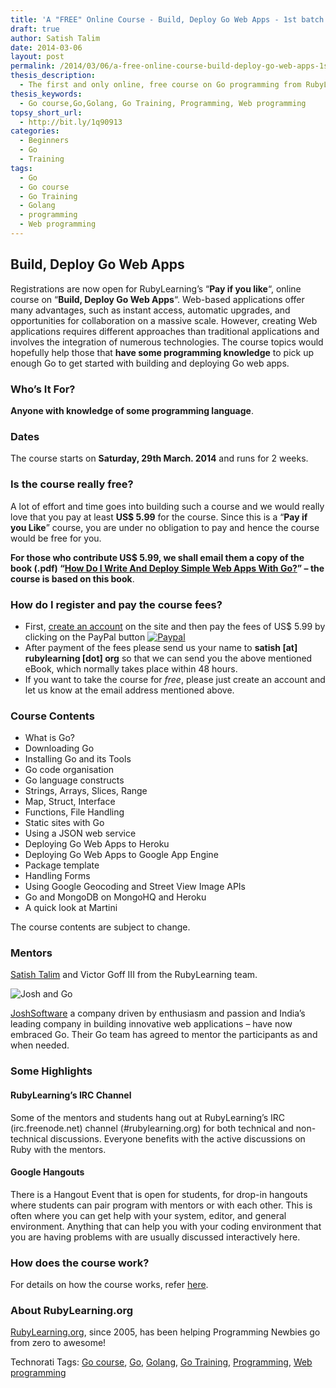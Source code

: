 ```yaml
---
title: 'A "FREE" Online Course - Build, Deploy Go Web Apps - 1st batch'
draft: true
author: Satish Talim
date: 2014-03-06
layout: post
permalink: /2014/03/06/a-free-online-course-build-deploy-go-web-apps-1st-batch/
thesis_description:
  - The first and only online, free course on Go programming from RubyLearning.
thesis_keywords:
  - Go course,Go,Golang, Go Training, Programming, Web programming
topsy_short_url:
  - http://bit.ly/1q90913
categories:
  - Beginners
  - Go
  - Training
tags:
  - Go
  - Go course
  - Go Training
  - Golang
  - programming
  - Web programming
---
```

<div>
  <h2>
    Build, Deploy Go Web Apps
  </h2>
  
  <p class="update">
    <span class="drop_cap">R</span>egistrations are now open for RubyLearning&#8217;s &#8220;<b>Pay if you like</b>&#8220;, online course on &#8220;<strong>Build, Deploy Go Web Apps</strong>&#8220;. Web-based applications offer many advantages, such as instant access, automatic upgrades, and opportunities for collaboration on a massive scale. However, creating Web applications requires different approaches than traditional applications and involves the integration of numerous technologies. The course topics would hopefully help those that <b>have some programming knowledge</b> to pick up enough Go to get started with building and deploying Go web apps.
  </p>
  
  <h3>
    Who&#8217;s It For?
  </h3>
  
  <p>
    <b>Anyone with knowledge of some programming language</b>.
  </p>
  
  <h3>
    Dates
  </h3>
  
  <p>
    The course starts on <b>Saturday, 29th March. 2014</b> and runs for 2 weeks.
  </p>
  
  <h3>
    Is the course really free?
  </h3>
  
  <p>
    A lot of effort and time goes into building such a course and we would really love that you pay at least <b>US$ 5.99</b> for the course. Since this is a &#8220;<b>Pay if you Like</b>&#8221; course, you are under no obligation to pay and hence the course would be free for you.
  </p>
  
  <p>
    <b>For those who contribute US$ 5.99, we shall email them a copy of the book (.pdf) &#8220;<a href="https://leanpub.com/howdoibuildawebappwithgo">How Do I Write And Deploy Simple Web Apps With Go?</a>&#8221; – the course is based on this book</b>.
  </p>
  
  <h3>
    How do I register and pay the course fees?
  </h3>
  
  <ul>
    <li>
      First, <a href="http://rubylearning.org/classes/login/index.php">create an account</a> on the site and then pay the fees of US$ 5.99 by clicking on the PayPal button <a href="http://rubylearning.org/classes/enrol/index.php?id=47"><img src="http://rubylearning.com/images/paypal_ruby.gif" alt="Paypal" /></a>
    </li>
    <li>
      After payment of the fees please send us your name to <strong>satish [at] rubylearning [dot] org</strong> so that we can send you the above mentioned eBook, which normally takes place within 48 hours.
    </li>
    <li>
      If you want to take the course for <em>free</em>, please just create an account and let us know at the email address mentioned above.
    </li>
  </ul>
  
  <h3>
    Course Contents
  </h3>
  
  <ul>
    <li>
      What is Go?
    </li>
    <li>
      Downloading Go
    </li>
    <li>
      Installing Go and its Tools
    </li>
    <li>
      Go code organisation
    </li>
    <li>
      Go language constructs
    </li>
    <li>
      Strings, Arrays, Slices, Range
    </li>
    <li>
      Map, Struct, Interface
    </li>
    <li>
      Functions, File Handling
    </li>
    <li>
      Static sites with Go
    </li>
    <li>
      Using a JSON web service
    </li>
    <li>
      Deploying Go Web Apps to Heroku
    </li>
    <li>
      Deploying Go Web Apps to Google App Engine
    </li>
    <li>
      Package template
    </li>
    <li>
      Handling Forms
    </li>
    <li>
      Using Google Geocoding and Street View Image APIs
    </li>
    <li>
      Go and MongoDB on MongoHQ and Heroku
    </li>
    <li>
      A quick look at Martini
    </li>
  </ul>
  
  <p>
    The course contents are subject to change.
  </p>
  
  <h3>
    Mentors
  </h3>
  
  <p>
    <a href="http://satishtalim.com/">Satish Talim</a> and Victor Goff III from the RubyLearning team.
  </p>
  
  <p>
    <img class="alignright" src="http://rubylearning.com/images/joshgo.png" alt="Josh and Go" title="JoshSoftware embraces Go" />
  </p>
  
  <p>
    <a href="http://www.joshsoftware.com/">JoshSoftware</a> a company driven by enthusiasm and passion and India’s leading company in building innovative web applications &#8211; have now embraced Go. Their Go team has agreed to mentor the participants as and when needed.
  </p>
  
  <h3>
    Some Highlights
  </h3>
  
  <h4>
    RubyLearning’s IRC Channel
  </h4>
  
  <p>
    Some of the mentors and students hang out at RubyLearning’s IRC (irc.freenode.net) channel (#rubylearning.org) for both technical and non-technical discussions. Everyone benefits with the active discussions on Ruby with the mentors.
  </p>
  
  <h4>
    Google Hangouts
  </h4>
  
  <p>
    There is a Hangout Event that is open for students, for drop-in hangouts where students can pair program with mentors or with each other. This is often where you can get help with your system, editor, and general environment. Anything that can help you with your coding environment that you are having problems with are usually discussed interactively here.
  </p>
  
  <h3>
    How does the course work?
  </h3>
  
  <p>
    For details on how the course works, refer <a href="http://rubylearning.com/blog/how-the-course-works/">here</a>.
  </p>
  
  <h3>
    About RubyLearning.org
  </h3>
  
  <p>
    <a href="http://rubylearning.org/">RubyLearning.org</a>, since 2005, has been helping Programming Newbies go from zero to awesome!
  </p>
</div>

Technorati Tags: <a href="http://technorati.com/tag/Go+course" rel="tag">Go course</a>, <a href="http://technorati.com/tag/Go" rel="tag">Go</a>, <a href="http://technorati.com/tag/Golang" rel="tag">Golang</a>, <a href="http://technorati.com/tag/Go+Training" rel="tag"> Go Training</a>, <a href="http://technorati.com/tag/Programming" rel="tag"> Programming</a>, <a href="http://technorati.com/tag/Web+programming" rel="tag"> Web programming</a>
